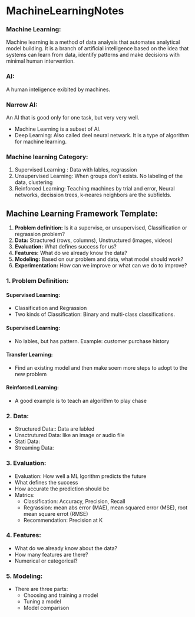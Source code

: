 # MachineLearningNotes
### Machine Learning:
Machine learning is a method of data analysis that automates analytical model building. It is a branch of artificial intelligence based on the idea that systems can learn from data, identify patterns and make decisions with minimal human intervention.

### AI: 
A human inteligence exibited by machines. 

### Narrow AI:
An AI that is good only for one task, but very very well.

* Machine Learning is a subset of AI.
* Deep Learning:
  Also called deel neural netwark. It is a type of algorithm for machine learning.
  
  
### Machine learning Category:
1. Supervised Learning : Data with lables, regrassion
2. Unsupervised Learning: When groups don't exists. No labeling of the data, clustering
3. Reinforced Learning: Teaching machines by trial and error, Neural networks, decission trees, k-neares neighbors are the subfields.

## Machine Learning Framework Template:

1. **Problem definition:** Is it a supervise, or unsupervised, Classification or regrassion problem?
2. **Data:** Stractured (rows, columns), Unstructured (images, videos)
3. **Evaluation:** What defines success for us?
4. **Features:** What do we already know the data?
5. **Modeling:** Based on our problem and data, what model should work?
6. **Experimentation:** How can we improve or what can we do to improve?


### 1. Problem Definition:
#### Supervised Learning: #### 
* Classification and Regrassion
* Two kinds of Classification: Binary and multi-class classifications.

#### Supervised Learning: #### 
* No lables, but has pattern. Example: customer purchase history


#### Transfer Learning: #### 
* Find an existing model and then make soem more steps to adopt to the new problem


#### Reinforced Learning: #### 
* A good example is to teach an algorithm to play chase

### 2. Data:
* Structured Data:: Data are labled
* Unsctrutured Data: like an image or audio file
* Stati Data:
* Streaming Data:

### 3. Evaluation:
* Evaluation: How well a ML lgorithm predicts the future
* What defines the success
* How accurate the prediction should be
* Matrics: 
    * Classification: Accuracy, Precision, Recall
    * Regrassion: mean abs error (MAE), mean squared error (MSE), root mean square errot (RMSE)
    * Recommendation: Precision at K


### 4. Features:
* What do we already know about the data?
* How many features are there? 
* Numerical or categorical?

### 5. Modeling:
* There are three parts:
    * Choosing and training a model
    * Tuning a model
    * Model comparison
















